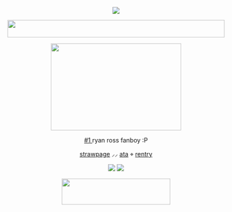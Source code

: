 <p align="center"> <dir="auto"> <img src="https://komarev.com/ghpvc/?username=clovxers&label=:3&color=0055D5&style=plastic"> </dir> </p>
<p align="center"> <img src=https://pix.crd.co/assets/images/gallery05/b0f7aa34.gif?v height="40" width="500"> </p>
  <p align="center"> <img src=https://pix.crd.co/assets/images/gallery16/babfead2.gif?v height="200" width="300">
<p align="center"> <ins> #1 </ins>	ryan ross fanboy :P </p>
   <p align="center"> <a href="https://thepetewentzz.straw.page/">strawpage</a> ⸝⸝ <a href="https://flvttrdsh.atabook.org/">ata</a> ⌖ <a href="https://rentry.co/mych3mz">rentry</a>
  <div>
   <p align="center"> <img src=https://blinkies.cafe/b/blinkiesCafe-1p.gif> <img src=https://blinkies.cafe/b/display/0038-exitbutton2.gif> </p>
   
<p align="center" dir="auto"> <img src="https://spotify-github-profile.kittinanx.com/api/view?uid=31dnbrq33dernxlkwbvsoee7w6py&cover_image=true&theme=natemoo-re&show_offline=false&background_color=121212&interchange=false&bar_color=f4f2ec&bar_color_cover=false)](https://github.com/kittinan/spotify-github-profile)" height="60" width="250"></a>

